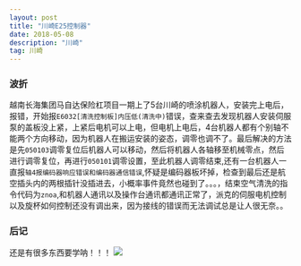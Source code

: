 ```yaml
---
layout: post
title: "川崎E25控制器"
date: 2018-05-08
description: "川崎"
tag: 川崎
---
```

### 波折
越南长海集团马自达保险杠项目一期上了5台川崎的喷涂机器人，安装完上电后，报错，开始报`E6032[清洗控制板]内压低(清洗中)`错误，查来查去发现机器人安装伺服泵的盖板没上紧，上紧后电机可以上电，但电机上电后，4台机器人都有个别轴不能两个方向移动，因为机器人在搬运安装的姿态，调零也调不了。最后解决的方法是先`050103`调零复位后机器人可以移动，然后将机器人各轴移至机械零点，然后进行调零复位，再进行`050101`调零设置，至此机器人调零结束,还有一台机器人一直报`轴4报编码器响应错误和编码器通信错误`,怀疑是编码器板坏掉，检查到最后还是航空插头内的两根插针没插进去，小概率事件竟然也碰到了。。。，结束空气清洗的指令代码为`znoa`,和机器人通讯以及操作台通讯都通讯正常了，派克的伺服电机控制以及旋杯如何控制还没有调出来，因为接线的错误而无法调试总是让人很无奈。。
### 后记
还是有很多东西要学呐！！！
![](http://ou3sec0jp.bkt.clouddn.com/%E5%BE%AE%E4%BF%A1%E5%9B%BE%E7%89%87_20180506232051.jpg)